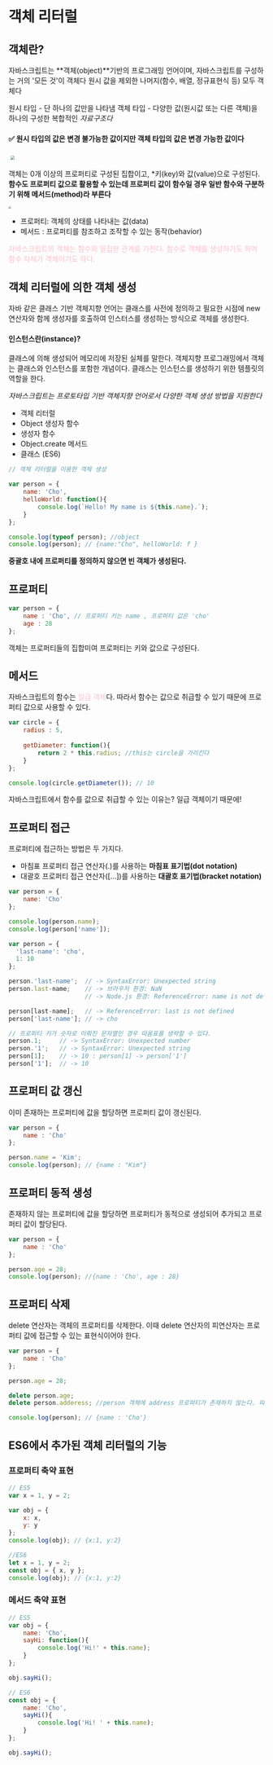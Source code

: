 # 객체 리터럴

## 객체란?

자바스크립트는 **객체(object)**기반의 프로그래밍 언어이며, 자바스크립트를 구성하는 거의 '모든 것'이 객체다 원시 값을 제외한 나머지(함수, 배열, 정규표현식 등) 모두 객체다

원시 타입 - 단 하나의 값만을 나타냄
객체 타입 - 다양한 값(원시값 또는 다른 객체)을 하나의 구성한 복합적인 *자료구조다*

#### &#9989; 원시 타입의 값은 변경 불가능한 값이지만 객체 타입의 값은 변경 가능한 값이다

 <img src="https://poiemaweb.com/assets/fs-images/10-1.png" style="zoom: 50%;" />

객체는 0개 이상의 프로퍼티로 구성된 집합이고, *키(key)와 값(value)으로 구성된다.
**함수도 프로퍼티 값으로 활용할 수 있는데 프로퍼티 값이 함수일 경우 일반 함수와 구분하기 위해 메서드(method)라 부른다**

<img src="https://poiemaweb.com/assets/fs-images/10-2.png" style="zoom: 33%;" />

- 프로퍼티: 객체의 상태를 나타내는 값(data)
- 메서드 : 프로퍼티를 참조하고 조작할 수 있는 동작(behavior)

<span style=color:pink>자바스크립트의 객체는 함수와 밀접한 관계를 가진다. 함수로 객체를 생성하기도 하며 함수 자체가 객체이기도 하다. </span>



## 객체 리터럴에 의한 객체 생성

자바 같은 클래스 기반 객체지향 언어는 클래스를 사전에 정의하고 필요한 시점에 new 연산자와 함께 생성자를 호출하여 인스터스를 생성하는 방식으로 객체를 생성한다.

#### 인스턴스란(instance)?

클래스에 의해 생성되어 메모리에 저장된 실체를 말한다. 객체지향 프로그래밍에서 객체는 클래스와 인스턴스를 포함한 개념이다. 클래스는 인스턴스를 생성하기 위한 템플릿의 역할을 한다.

*자바스크립트는 프로토타입 기반 객체지향 언어로서 다양한 객체 생성 방법을 지원한다*

- 객체 리터럴
- Object 생성자 함수
- 생성자 함수
- Object.create 메서드
- 클래스 (ES6)

```javascript
// 객체 리터럴을 이용한 객체 생성

var person = {
    name: 'Cho',
    helloWorld: function(){
        console.log(`Hello! My name is ${this.name}.`);
    }
};

console.log(typeof person); //object
console.log(person); // {name:"Cho", helloWorld: f }
```

**중괄호 내에 프로퍼티를 정의하지 않으면 빈 객체가 생성된다.**

## 프로퍼티

```javascript
var person = {
    name : 'Cho', // 프로퍼티 키는 name , 프로퍼티 값은 'cho'
    age : 28
};
```

객체는 프로퍼티들의 집합미여 프로퍼티는 키와 값으로 구성된다.

## 메서드

자바스크립트의 함수는 <span style=color:pink>일급 객체</span>다. 따라서 함수는 값으로 취급할 수 있기 때문에 프로퍼티 값으로 사용할 수 있다.

```javascript
var circle = {
    radius : 5,
    
    getDiameter: function(){
        return 2 * this.radius; //this는 circle을 가리킨다
    }
};

console.log(circle.getDiameter()); // 10
```

자바스크립트에서 함수를 값으로 취급할 수 있는 이유는? 일급 객체이기 때문에!



## 프로퍼티 접근

프로퍼티에 접근하는 방법은 두 가지다.

- 마침표 프로퍼티 접근 연산자(.)를 사용하는 **마침표 표기법(dot notation)**
- 대괄호 프로퍼티 접근 연산자([...])를 사용하는 **대괄호 표기법(bracket notation)**

```javascript
var person = {
    name: 'Cho'
};

console.log(person.name);
console.log(person['name']);
```

```javascript
var person = {
  'last-name': 'cho',
  1: 10
};

person.'last-name';  // -> SyntaxError: Unexpected string
person.last-name;    // -> 브라우저 환경: NaN
                     // -> Node.js 환경: ReferenceError: name is not defined

person[last-name];   // -> ReferenceError: last is not defined
person['last-name']; // -> cho

// 프로퍼티 키가 숫자로 이뤄진 문자열인 경우 따옴표를 생략할 수 있다.
person.1;     // -> SyntaxError: Unexpected number
person.'1';   // -> SyntaxError: Unexpected string
person[1];    // -> 10 : person[1] -> person['1']
person['1'];  // -> 10
```



## 프로퍼티 값 갱신

이미 존재하는 프로퍼티에 값을 할당하면 프로퍼티 값이 갱신된다.

```javascript
var person = {
    name : 'Cho'
};

person.name = 'Kim';
console.log(person); // {name : "Kim"}
```



## 프로퍼티 동적 생성

존재하지 않는 프로퍼티에 값을 할당하면 프로퍼티가 동적으로 생성되어 추가되고 프로퍼티 값이 할당된다.

```javascript
var person = {
    name : 'Cho'
};

person.age = 28;
console.log(person); //{name : 'Cho', age : 28}
```



## 프로퍼티 삭제

delete 연산자는 객체의 프로퍼티를 삭제한다. 이때 delete 연산자의 피연산자는 프로퍼티 값에 접근할 수 있는 표현식이어야 한다.

```javascript
var person = {
    name : 'Cho'
};

person.age = 28;

delete person.age;
delete person.adderess; //person 객체에 address 프로퍼티가 존재하지 않는다. 따라서 삭제할 수 없다.

console.log(person); // {name : 'Cho'}
```



## ES6에서 추가된 객체 리터럴의 기능

### 프로퍼티 축약 표현

```javascript
// ES5
var x = 1, y = 2;

var obj = {
    x: x,
    y: y
};
console.log(obj); // {x:1, y:2}

//ES6
let x = 1, y = 2;
const obj = { x, y };
console.log(obj); // {x:1, y:2}

```



### 메서드 축약 표현

```javascript
// ES5
var obj = {
    name: 'Cho',
    sayHi: function(){
        console.log('Hi!' + this.name);
    }
};

obj.sayHi();

// ES6
const obj = {
    name: 'Cho',
    sayHi(){
        console.log('Hi! ' + this.name);
    }
};

obj.sayHi();
```

